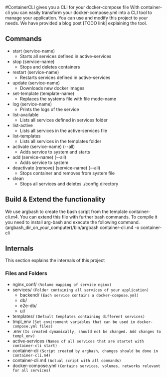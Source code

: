 #ContainerCLI gives you a CLI for your docker-compose file
With container-cli you can easily transform your docker-compose.yml into a CLI tool to manage your application.
You can use and modify this project to your needs.
We have provided a blog post [TODO link] explaining the tool.

## Commands
* start (service-name) 
	* Starts all services defined in active-services
* stop (service-name)
	* Stops and deletes containers
* restart (service-name)
	* Restarts services defined in active-services
* update (service-name)
	* Downloads new docker images
* set-template (template-name)
	* Replaces the systems file with file mode-name
* log (service-name)
	* Prints the logs of the service
* list-available
  * Lists all services defined in services folder
* list-active
  * Lists all services in the active-services file
* list-templates
  * Lists all services in the templates folder
* activate (service-name) (--all)
	* Adds service to system and starts
* add (service-name) (--all)
	* Adds service to system
* deactivate {remove} (service-name)  (--all)
	* Stops container and removes from system file
* clean
	* Stops all services and deletes ./config directory


## Build & Extend the functionality
We use argbash to create the bash script from the template container-cli.m4. You can extend this file with further bash commands. To compile it you need to install arg-bash and execute the following command.
(argbash_dir_on_your_computer)/bin/argbash container-cli.m4 -o container-cli

## Internals
This section explains the internals of this project

### Files and Folders
* nginx_conf/ `(Volume mapping of service nginx)`
* services/ `(Folder containing all services of your application)`
	* backend/ `(Each service contains a docker-compose.yml)` 
	* db/
	* e2e-db/
	* ui/
* templates/ `(Default templates containing different services)`
* tmpl_env `(Set environment variables that can be used in docker-compose.yml files)`
* .env `(Is created dynamically, should not be changed. Add changes to templ_env)`
* active-services `(Names of all services that are startet with container-cli start)`
* container-cli `(Script created by argbash, changes should be done in container-cli.m4)`
* container-cli.m4 `(Actual script with all commands)`
* docker-compose.yml `(Contains services, volumes, networks relevant for all services)`


